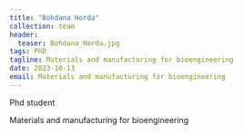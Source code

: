 ```yaml
---
title: "Bohdana Horda"
collection: team
header:
  teaser: Bohdana_Horda.jpg 
tags: PhD 
tagline: Materials and manufacturing for bioengineering 
date: 2023-10-13
email: Materials and manufacturing for bioengineering
---
```


Phd student

Materials and manufacturing for bioengineering
